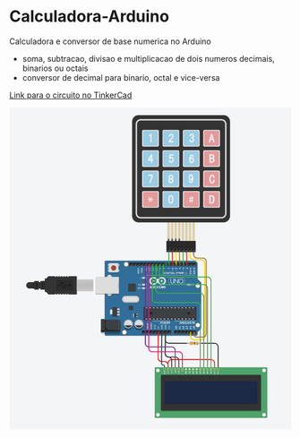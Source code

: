 # Calculadora-Arduino
Calculadora e conversor de base numerica no Arduino

- soma, subtracao, divisao e multiplicacao de dois numeros decimais, binarios ou octais
- conversor de decimal para binario, octal e vice-versa

[Link para o circuito no TinkerCad](https://www.tinkercad.com/things/gqEtLWDKcia)

<img src="https://github.com/TrabalhosPUCPR/Calculadora-Arduino/blob/main/circuito.png">


